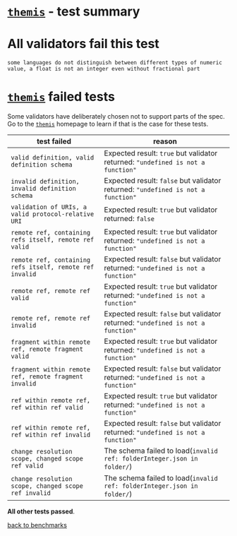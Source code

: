 # [`themis`](https://github.com/playlyfe/themis) - test summary

# All validators fail this test

`some languages do not distinguish between different types of numeric value, a float is not an integer even without fractional part`

# [`themis`](https://github.com/playlyfe/themis) failed tests

Some validators have deliberately chosen not to support parts of the spec. Go to the [`themis`](https://github.com/playlyfe/themis) homepage to learn if
that is the case for these tests.

|test failed|reason
|-----------|------
|`valid definition, valid definition schema`|Expected result: `true` but validator returned: `"undefined is not a function"`
|`invalid definition, invalid definition schema`|Expected result: `false` but validator returned: `"undefined is not a function"`
|`validation of URIs, a valid protocol-relative URI`|Expected result: `true` but validator returned: `false`
|`remote ref, containing refs itself, remote ref valid`|Expected result: `true` but validator returned: `"undefined is not a function"`
|`remote ref, containing refs itself, remote ref invalid`|Expected result: `false` but validator returned: `"undefined is not a function"`
|`remote ref, remote ref valid`|Expected result: `true` but validator returned: `"undefined is not a function"`
|`remote ref, remote ref invalid`|Expected result: `false` but validator returned: `"undefined is not a function"`
|`fragment within remote ref, remote fragment valid`|Expected result: `true` but validator returned: `"undefined is not a function"`
|`fragment within remote ref, remote fragment invalid`|Expected result: `false` but validator returned: `"undefined is not a function"`
|`ref within remote ref, ref within ref valid`|Expected result: `true` but validator returned: `"undefined is not a function"`
|`ref within remote ref, ref within ref invalid`|Expected result: `false` but validator returned: `"undefined is not a function"`
|`change resolution scope, changed scope ref valid`|The schema failed to load(`invalid ref: folderInteger.json in folder/`)
|`change resolution scope, changed scope ref invalid`|The schema failed to load(`invalid ref: folderInteger.json in folder/`)

**All other tests passed**.

[back to benchmarks](https://github.com/ebdrup/json-schema-benchmark)